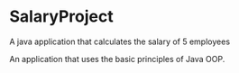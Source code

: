 # SalaryProject
A java application that calculates the salary of 5 employees

An application that uses the basic principles of Java OOP.

